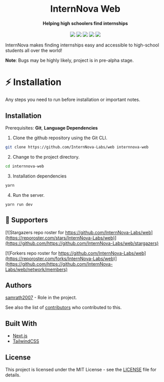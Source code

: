 <h1 align="center">InternNova Web</h1>
<h4 align="center">
Helping high schoolers find internships</h1>
<p align="center">
  <img src="https://img.shields.io/badge/version-1.0.0--beta-green"> <img src="https://img.shields.io/github/license/InternNova-Labs/web"> <img src="https://img.shields.io/tokei/lines/github/InternNova-Labs/web?label=lines%20of%20code"> <img src="https://img.shields.io/github/languages/top/InternNova-Labs/web">
  <img src="https://img.shields.io/github/repo-size/InternNova-Labs/web">
</p>

InternNova makes finding internships easy and accessible to high-school students all over the world!

**Note**: Bugs may be highly likely, project is in pre-alpha stage.

# :zap: Installation

Any steps you need to run before installation or important notes.

## Installation

Prerequisites: **Git**, **Language Dependencies**

1. Clone the github repository using the Git CLI.

```sh
git clone https://github.com/InternNova-Labs/web internnova-web
```

2. Change to the project directory.

```sh
cd internnova-web
```

3. Installation dependencies

```sh
yarn
```

4. Run the server.

```
yarn run dev
```

## :clap: Supporters

[![Stargazers repo roster for https://github.com/InternNova-Labs/web](https://reporoster.com/stars/InternNova-Labs/web)](https://github.com/https://github.com/InternNova-Labs/web/stargazers)

[![Forkers repo roster for https://github.com/InternNova-Labs/web](https://reporoster.com/forks/InternNova-Labs/web)](https://github.com/https://github.com/InternNova-Labs/web/network/members)

## Authors

[samrath2007](https://github.com/samrath2007) - Role in the project.

See also the list of [contributors](https://github.com/web/contributors) who contributed to this.

## Built With

- [Next.js](https://nextjs.org)
- [TailwindCSS](https://tailwindcss.com)

## License

This project is licensed under the MIT License - see the [LICENSE](LICENSE) file for details.

